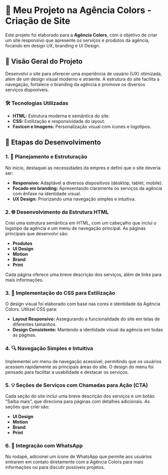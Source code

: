 # 🎨 Meu Projeto na Agência Colors - Criação de Site

Este projeto foi elaborado para a **Agência Colors**, com o objetivo de criar um site responsivo que apresente os serviços e produtos da agência, focando em design UX, branding e UI Design.

## 🌟 Visão Geral do Projeto

Desenvolvi o site para oferecer uma experiência de usuário (UX) otimizada, além de um design visual moderno e atraente. A estrutura do site facilita a navegação, fortalece o branding da agência e promove os diversos serviços disponíveis.

### 🛠️ Tecnologias Utilizadas

- **HTML:** Estrutura moderna e semântica do site.
- **CSS:** Estilização e responsividade do layout.
- **Favicon e Imagens:** Personalização visual com ícones e logotipos.

## 📅 Etapas do Desenvolvimento

### 1. 📝 Planejamento e Estruturação

No início, destaquei as necessidades da empres e defini que o site deveria ser:

- **Responsivo:** Adaptável a diversos dispositivos (desktop, tablet, mobile).
- **Focado em branding:** Apresentando claramente os serviços da agência com ênfase na identidade visual.
- **UX Design:** Priorizando uma navegação simples e intuitiva.

### 2. 🌐 Desenvolvimento da Estrutura HTML

Criei uma estrutura semântica em HTML, com um cabeçalho que inclui o logotipo da agência e um menu de navegação principal. As páginas principais que desenvolvi são:

- **Produtos**
- **UI Design**
- **Motion**
- **Brand**
- **Print**

Cada página oferece uma breve descrição dos serviços, além de links para mais informações.

### 3. 🎨 Implementação do CSS para Estilização

O design visual foi elaborado com base nas cores e identidade da Agência Colors. Utilizei CSS para:

- **Layout Responsivo:** Assegurando a funcionalidade do site em telas de diferentes tamanhos.
- **Design Consistente:** Mantendo a identidade visual da agência em todas as páginas.

### 4. 🔍 Navegação Simples e Intuitiva

Implementei um menu de navegação acessível, permitindo que os usuários acessem rapidamente as principais áreas do site. O design do menu foi pensado para facilitar a usabilidade e destacar os serviços.

### 5. 💡 Seções de Serviços com Chamadas para Ação (CTA)

Cada seção do site inclui uma breve descrição dos serviços e um botão "Saiba mais", que direciona para páginas com detalhes adicionais. As seções que criei são:

- **UI Design**
- **Motion**
- **Brand**
- **Print**

### 6. 📱 Integração com WhatsApp

No rodapé, adicionei um ícone de WhatsApp que permite aos usuários entrarem em contato diretamente com a Agência Colors para mais informações ou para discutir possíveis projetos.

